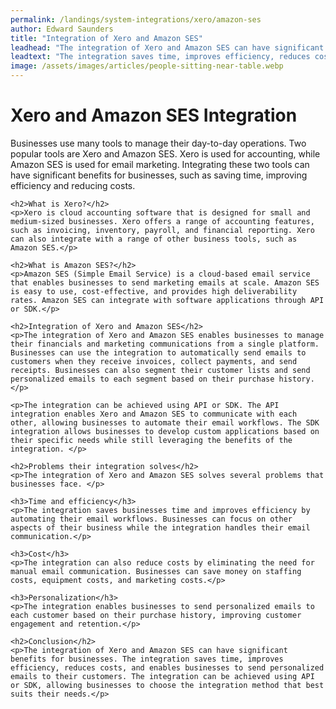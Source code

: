 ```yaml
---
permalink: /landings/system-integrations/xero/amazon-ses
author: Edward Saunders
title: "Integration of Xero and Amazon SES"
leadhead: "The integration of Xero and Amazon SES can have significant benefits for businesses"
leadtext: "The integration saves time, improves efficiency, reduces costs, and enables businesses to send personalized emails to their customers. The integration can be achieved using API or SDK, allowing businesses to choose the integration method that best suits their needs."
image: /assets/images/articles/people-sitting-near-table.webp
---
```

<div class="arttext">	<h1>Xero and Amazon SES Integration</h1>
	<p>Businesses use many tools to manage their day-to-day operations. Two popular tools are Xero and Amazon SES. Xero is used for accounting, while Amazon SES is used for email marketing. Integrating these two tools can have significant benefits for businesses, such as saving time, improving efficiency and reducing costs. </p>

	<h2>What is Xero?</h2>
	<p>Xero is cloud accounting software that is designed for small and medium-sized businesses. Xero offers a range of accounting features, such as invoicing, inventory, payroll, and financial reporting. Xero can also integrate with a range of other business tools, such as Amazon SES.</p>

	<h2>What is Amazon SES?</h2>
	<p>Amazon SES (Simple Email Service) is a cloud-based email service that enables businesses to send marketing emails at scale. Amazon SES is easy to use, cost-effective, and provides high deliverability rates. Amazon SES can integrate with software applications through API or SDK.</p>

	<h2>Integration of Xero and Amazon SES</h2>
	<p>The integration of Xero and Amazon SES enables businesses to manage their financials and marketing communications from a single platform. Businesses can use the integration to automatically send emails to customers when they receive invoices, collect payments, and send receipts. Businesses can also segment their customer lists and send personalized emails to each segment based on their purchase history.</p>

	<p>The integration can be achieved using API or SDK. The API integration enables Xero and Amazon SES to communicate with each other, allowing businesses to automate their email workflows. The SDK integration allows businesses to develop custom applications based on their specific needs while still leveraging the benefits of the integration. </p>

	<h2>Problems their integration solves</h2>
	<p>The integration of Xero and Amazon SES solves several problems that businesses face. </p>

	<h3>Time and efficiency</h3>
	<p>The integration saves businesses time and improves efficiency by automating their email workflows. Businesses can focus on other aspects of their business while the integration handles their email communication.</p>

	<h3>Cost</h3>
	<p>The integration can also reduce costs by eliminating the need for manual email communication. Businesses can save money on staffing costs, equipment costs, and marketing costs.</p>

	<h3>Personalization</h3>
	<p>The integration enables businesses to send personalized emails to each customer based on their purchase history, improving customer engagement and retention.</p>

	<h2>Conclusion</h2>
	<p>The integration of Xero and Amazon SES can have significant benefits for businesses. The integration saves time, improves efficiency, reduces costs, and enables businesses to send personalized emails to their customers. The integration can be achieved using API or SDK, allowing businesses to choose the integration method that best suits their needs.</p>
</div>